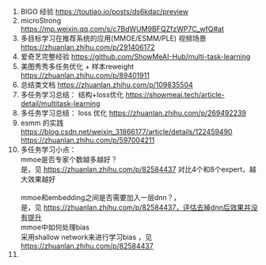 1. BIGO 经验 https://toutiao.io/posts/ds6kdac/preview
2. microStrong https://mp.weixin.qq.com/s/c7BdWUM9BFQZfzWP7C_wfQ#at
3. 多目标学习在推荐系统的应用(MMOE/ESMM/PLE) 视频场景 https://zhuanlan.zhihu.com/p/291406172
4. 爱奇艺完整经验 https://github.com/ShowMeAI-Hub/multi-task-learning
5. 美图秀秀多任务优化 + 样本reweight https://zhuanlan.zhihu.com/p/89401911
6. 总结类文档 https://zhuanlan.zhihu.com/p/109835504
7. 多任务学习总结： 结构+loss优化 https://showmeai.tech/article-detail/multitask-learning
8. 多任务学习总结： loss 优化 https://zhuanlan.zhihu.com/p/269492239
9. esmm 的实践 https://blog.csdn.net/weixin_31866177/article/details/122459490 https://zhuanlan.zhihu.com/p/597004211
10. 多任务学习小点：
      </br> mmoe是否专家个数越多越好？
          </br> 是，见 https://zhuanlan.zhihu.com/p/82584437 对比4个和8个expert，越大效果越好   
      </br> mmoe和embedding之间是否需要加入一层dnn？，
          </br> 是，见 https://zhuanlan.zhihu.com/p/82584437，评估去掉dnn后效果并没有提升
     </br> mmoe中如何处理bias
          </br> 采用shallow network来进行学习bias ，见 https://zhuanlan.zhihu.com/p/82584437
11. 
